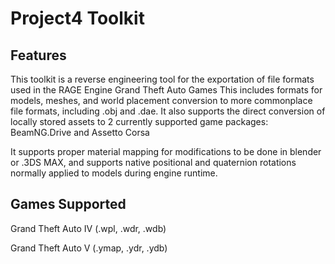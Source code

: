 # Project4 Toolkit

## Features

This toolkit is a reverse engineering tool for the exportation of file formats used in the RAGE Engine Grand Theft Auto Games
This includes formats for models, meshes, and world placement conversion to more commonplace file formats, including .obj and .dae.
It also supports the direct conversion of locally stored assets to 2 currently supported game packages: BeamNG.Drive and Assetto Corsa

It supports proper material mapping for modifications to be done in blender or .3DS MAX, and supports native positional and quaternion rotations normally applied to models during engine runtime. 

## Games Supported
Grand Theft Auto IV (.wpl, .wdr, .wdb)

Grand Theft Auto V (.ymap, .ydr, .ydb)

